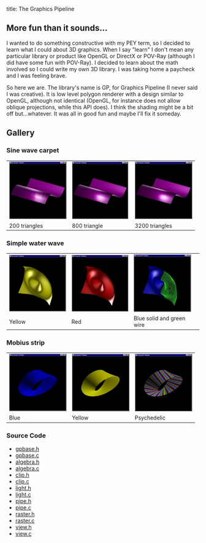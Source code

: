 title: The Graphics Pipeline

## More fun than it sounds...

I wanted to do something constructive with my PEY term, so I decided to
learn what I could about 3D graphics.  When I say "learn" I don't mean any
particular library or product like OpenGL or DirectX or POV-Ray (although I
did have some fun with POV-Ray).  I decided to learn about the math involved
so I could write my own 3D library.  I was taking home a paycheck and I was
feeling brave.

So here we are. The library's name is GP, for Graphics Pipeline (I never
said I was creative). It is low level polygon renderer with a design similar
to OpenGL, although not identical (OpenGL, for instance does not allow
oblique projections, while this API does). I think the shading might be a
bit off but...whatever. It was all in good fun and maybe I'll fix it
someday.

## Gallery

### Sine wave carpet
<table style="border: none">
<tr>
<td style="border: none"><a href="/static/gp/carpet10.jpg"><img src="/static/gp/carpet10_thumb.jpg"/></a></td>
<td style="border: none"><a href="/static/gp/carpet20.jpg"><img src="/static/gp/carpet20_thumb.jpg"/></a></td>
<td style="border: none"><a href="/static/gp/carpet40.jpg"><img src="/static/gp/carpet40_thumb.jpg"/></a></td>
</tr>
<tr>
<td style="border: none">200 triangles</td>
<td style="border: none">800 triangle</td>
<td style="border: none">3200 triangles</td>
</tr>
</table>

### Simple water wave
<table style="border: none">
<tr>
<td style="border: none"><a href="/static/gp/yelcos.jpg"><img src="/static/gp/yelcos_thumb.jpg"/></a></td>
<td style="border: none"><a href="/static/gp/redcos.jpg"><img src="/static/gp/redcos_thumb.jpg"/></a></td>
<td style="border: none"><a href="/static/gp/bgcos.jpg"><img src="/static/gp/bgcos_thumb.jpg"/></a></td>
</tr>
<tr>
<td style="border: none">Yellow</td>
<td style="border: none">Red</td>
<td style="border: none">Blue solid and green wire</td>
</tr>
</table>

### Mobius strip

<table style="border: none">
<tr>
<td style="border: none"><a href="/static/gp/bluemobius.jpg"><img src="/static/gp/bluemobius_thumb.jpg"/></a></td>
<td style="border: none"><a href="/static/gp/yellowmobius.jpg"><img src="/static/gp/yellowmobius_thumb.jpg"/></a></td>
<td style="border: none"><a href="/static/gp/colormobius.jpg"><img src="/static/gp/colormobius_thumb.jpg"/></a></td>
</tr>
<tr>
<td style="border: none">Blue</td>
<td style="border: none">Yellow</td>
<td style="border: none">Psychedelic</td>
</tr>
</table>

### Source Code
* [gpbase.h](/static/gp/src/gpbase.h)
* [gpbase.c](/static/gp/src/gpbase.c)
* [algebra.h](/static/gp/src/algebra.h)
* [algebra.c](/static/gp/src/algebra.c)
* [clip.h](/static/gp/src/clip.h)
* [clip.c](/static/gp/src/clip.c)
* [light.h](/static/gp/src/light.h)
* [light.c](/static/gp/src/light.c)
* [pipe.h](/static/gp/src/pipe.h)
* [pipe.c](/static/gp/src/pipe.c)
* [raster.h](/static/gp/src/raster.h)
* [raster.c](/static/gp/src/raster.c)
* [view.h](/static/gp/src/view.h)
* [view.c](/static/gp/src/view.c)

